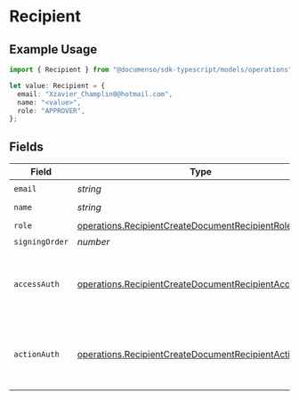 # Recipient

## Example Usage

```typescript
import { Recipient } from "@documenso/sdk-typescript/models/operations";

let value: Recipient = {
  email: "Xzavier_Champlin0@hotmail.com",
  name: "<value>",
  role: "APPROVER",
};
```

## Fields

| Field                                                                                                                          | Type                                                                                                                           | Required                                                                                                                       | Description                                                                                                                    |
| ------------------------------------------------------------------------------------------------------------------------------ | ------------------------------------------------------------------------------------------------------------------------------ | ------------------------------------------------------------------------------------------------------------------------------ | ------------------------------------------------------------------------------------------------------------------------------ |
| `email`                                                                                                                        | *string*                                                                                                                       | :heavy_check_mark:                                                                                                             | N/A                                                                                                                            |
| `name`                                                                                                                         | *string*                                                                                                                       | :heavy_check_mark:                                                                                                             | N/A                                                                                                                            |
| `role`                                                                                                                         | [operations.RecipientCreateDocumentRecipientRole](../../models/operations/recipientcreatedocumentrecipientrole.md)             | :heavy_check_mark:                                                                                                             | N/A                                                                                                                            |
| `signingOrder`                                                                                                                 | *number*                                                                                                                       | :heavy_minus_sign:                                                                                                             | N/A                                                                                                                            |
| `accessAuth`                                                                                                                   | [operations.RecipientCreateDocumentRecipientAccessAuth](../../models/operations/recipientcreatedocumentrecipientaccessauth.md) | :heavy_minus_sign:                                                                                                             | The type of authentication required for the recipient to access the document.                                                  |
| `actionAuth`                                                                                                                   | [operations.RecipientCreateDocumentRecipientActionAuth](../../models/operations/recipientcreatedocumentrecipientactionauth.md) | :heavy_minus_sign:                                                                                                             | The type of authentication required for the recipient to sign the document.                                                    |